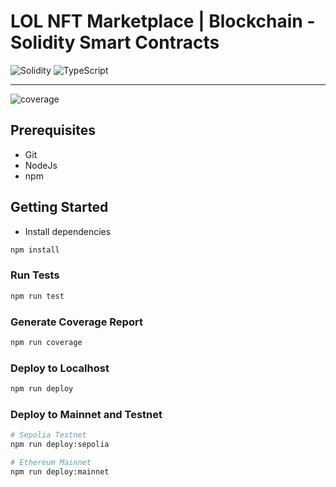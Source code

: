 # LOL NFT Marketplace | Blockchain - Solidity Smart Contracts

<img alt="Solidity" src="https://img.shields.io/badge/Solidity-e6e6e6?style=for-the-badge&logo=solidity&logoColor=black"/> <img alt="TypeScript" src="https://img.shields.io/badge/typescript-%23007ACC.svg?style=for-the-badge&logo=typescript&logoColor=white"/>
<hr/>

<!--START_SECTION:coverage-->
![coverage](https://badgen.net/static/Coverage/100%25/green)
<!--END_SECTION:coverage-->
## Prerequisites

- Git
- NodeJs
- npm

## Getting Started

- Install dependencies

```sh
npm install
```

### Run Tests

```sh
npm run test
```

### Generate Coverage Report

```sh
npm run coverage
```

### Deploy to Localhost

```sh
npm run deploy
```

### Deploy to Mainnet and Testnet

```sh
# Sepolia Testnet
npm run deploy:sepolia
```


```sh
# Ethereum Mainnet
npm run deploy:mainnet
```
